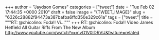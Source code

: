 
+++
author = "Jaydson Gomes"
categories = ["tweet"]
date = "Tue Feb 02 17:44:35 +0000 2010"
draft = false
image = "{TWEET_IMAGE}"
slug = "6326c28882f94473a387bafba6ffd350e329c61a"
tags = ["tweet"]
title = """RT: @chicolino: Foda!! Vi..."""
+++
RT: @chicolino: Foda!! Video James Hetfield All Guitar Riffs From The New Album http://www.youtube.com/watch?v=mvO1V0IDRVU&feature=related
